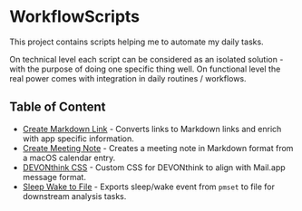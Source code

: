 # WorkflowScripts

This project contains scripts helping me to automate my daily tasks.

On technical level each script can be considered as an isolated solution - with the purpose of doing one specific thing well. On functional level the real power comes with integration in daily routines / workflows.

## Table of Content

* [Create Markdown Link](./create-markdown-link/README.md) - Converts links to Markdown links and enrich with app specific information.
* [Create Meeting Note](./create-meeting-note/README.md) - Creates a meeting note in Markdown format from a macOS calendar entry.
* [DEVONthink CSS](./devonthink-css/README.md) - Custom CSS for DEVONthink to align with Mail.app message format.
* [Sleep Wake to File](./sleep-wake-to-file/README.md) - Exports sleep/wake event from `pmset` to file for downstream analysis tasks.
